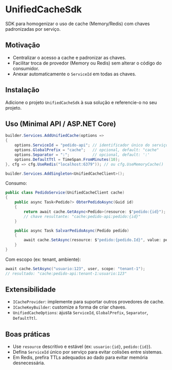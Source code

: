 # UnifiedCacheSdk

SDK para homogenizar o uso de cache (Memory/Redis) com chaves padronizadas por serviço.

## Motivação
- Centralizar o acesso a cache e padronizar as chaves.
- Facilitar troca de provedor (Memory ou Redis) sem alterar o código do consumidor.
- Anexar automaticamente o `ServiceId` em todas as chaves.

## Instalação
Adicione o projeto `UnifiedCacheSdk` à sua solução e referencie-o no seu projeto.

## Uso (Minimal API / ASP.NET Core)
```csharp
builder.Services.AddUnifiedCache(options =>
{
    options.ServiceId = "pedido-api"; // identificador único do serviço
    options.GlobalPrefix = "cache";   // opcional, default: "cache"
    options.Separator = ":";          // opcional, default: ':'
    options.DefaultTtl = TimeSpan.FromMinutes(10);
}, cfg => cfg.UseRedis("localhost:6379")); // ou cfg.UseMemoryCache()

builder.Services.AddSingleton<UnifiedCacheClient>();
```

Consumo:
```csharp
public class PedidoService(UnifiedCacheClient cache)
{
    public async Task<Pedido?> ObterPedidoAsync(Guid id)
    {
        return await cache.GetAsync<Pedido>(resource: $"pedido:{id}");
        // chave resultante: "cache:pedido-api:pedido:{id}"
    }

    public async Task SalvarPedidoAsync(Pedido pedido)
    {
        await cache.SetAsync(resource: $"pedido:{pedido.Id}", value: pedido, ttl: TimeSpan.FromMinutes(5));
    }
}
```

Com escopo (ex: tenant, ambiente):
```csharp
await cache.SetAsync("usuario:123", user, scope: "tenant-1");
// resultado: "cache:pedido-api:tenant-1:usuario:123"
```

## Extensibilidade
- `ICacheProvider`: implemente para suportar outros provedores de cache.
- `ICacheKeyBuilder`: customize a forma de criar chaves.
- `UnifiedCacheOptions`: ajusta `ServiceId`, `GlobalPrefix`, `Separator`, `DefaultTtl`.

## Boas práticas
- Use `resource` descritivo e estável (ex: `usuario:{id}`, `pedido:{id}`).
- Defina `ServiceId` único por serviço para evitar colisões entre sistemas.
- Em Redis, prefira TTLs adequados ao dado para evitar memória desnecessária.
```